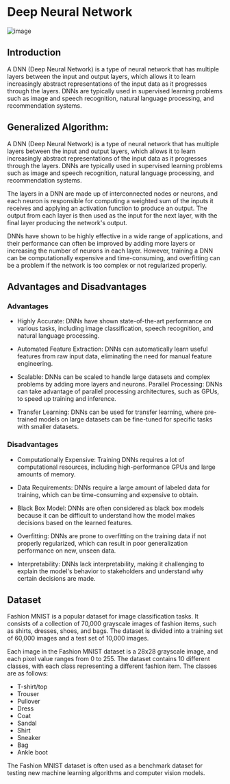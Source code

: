 # Deep Neural Network
![image](https://user-images.githubusercontent.com/120424457/233551504-4ecf88ca-7dd4-427a-8219-63306a6c5fe5.png)

## Introduction
A DNN (Deep Neural Network) is a type of neural network that has multiple layers between the input and output layers, which allows it to learn increasingly abstract representations of the input data as it progresses through the layers. DNNs are typically used in supervised learning problems such as image and speech recognition, natural language processing, and recommendation systems.

## Generalized Algorithm: 

A DNN (Deep Neural Network) is a type of neural network that has multiple layers between the input and output layers, which allows it to learn increasingly abstract representations of the input data as it progresses through the layers. DNNs are typically used in supervised learning problems such as image and speech recognition, natural language processing, and recommendation systems.

The layers in a DNN are made up of interconnected nodes or neurons, and each neuron is responsible for computing a weighted sum of the inputs it receives and applying an activation function to produce an output. The output from each layer is then used as the input for the next layer, with the final layer producing the network's output.

DNNs have shown to be highly effective in a wide range of applications, and their performance can often be improved by adding more layers or increasing the number of neurons in each layer. However, training a DNN can be computationally expensive and time-consuming, and overfitting can be a problem if the network is too complex or not regularized properly.

## Advantages and Disadvantages

### Advantages

- Highly Accurate: DNNs have shown state-of-the-art performance on various tasks, including image classification, speech recognition, and natural language processing.

- Automated Feature Extraction: DNNs can automatically learn useful features from raw input data, eliminating the need for manual feature engineering.

- Scalable: DNNs can be scaled to handle large datasets and complex problems by adding more layers and neurons.
Parallel Processing: DNNs can take advantage of parallel processing architectures, such as GPUs, to speed up training and inference.

- Transfer Learning: DNNs can be used for transfer learning, where pre-trained models on large datasets can be fine-tuned for specific tasks with smaller datasets.

### Disadvantages

- Computationally Expensive: Training DNNs requires a lot of computational resources, including high-performance GPUs and large amounts of memory.

- Data Requirements: DNNs require a large amount of labeled data for training, which can be time-consuming and expensive to obtain.

- Black Box Model: DNNs are often considered as black box models because it can be difficult to understand how the model makes decisions based on the learned features.

- Overfitting: DNNs are prone to overfitting on the training data if not properly regularized, which can result in poor generalization performance on new, unseen data.

- Interpretability: DNNs lack interpretability, making it challenging to explain the model's behavior to stakeholders and understand why certain decisions are made.

## Dataset
Fashion MNIST is a popular dataset for image classification tasks. It consists of a collection of 70,000 grayscale images of fashion items, such as shirts, dresses, shoes, and bags. The dataset is divided into a training set of 60,000 images and a test set of 10,000 images.

Each image in the Fashion MNIST dataset is a 28x28 grayscale image, and each pixel value ranges from 0 to 255. The dataset contains 10 different classes, with each class representing a different fashion item. The classes are as follows:

* T-shirt/top
* Trouser
* Pullover
* Dress
* Coat
* Sandal
* Shirt
* Sneaker
* Bag
* Ankle boot

The Fashion MNIST dataset is often used as a benchmark dataset for testing new machine learning algorithms and computer vision models.
